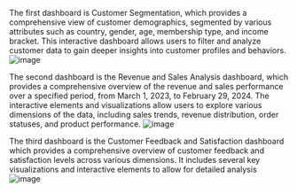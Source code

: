The first dashboard is Customer Segmentation, which provides a comprehensive view of customer demographics, segmented by various attributes such as country, gender, age, membership type, and income bracket. This interactive dashboard allows users to filter and analyze customer data to gain deeper insights into customer profiles and behaviors. 
![image](https://github.com/nbran3/Portfolio/assets/106123749/8fb08801-0895-40d4-b346-46dd5dd6d7f9)

The second dashboard is the Revenue and Sales Analysis dashboard, which provides a comprehensive overview of the revenue and sales performance over a specified period, from March 1, 2023, to February 29, 2024. The interactive elements and visualizations allow users to explore various dimensions of the data, including sales trends, revenue distribution, order statuses, and product performance.
![image](https://github.com/nbran3/Portfolio/assets/106123749/f57d9cc8-0077-451a-84b9-4bbcd1e21bb9)

The third dashboard is the Customer Feedback and Satisfaction dashboard which provides a comprehensive overview of customer feedback and satisfaction levels across various dimensions. It includes several key visualizations and interactive elements to allow for detailed analysis
![image](https://github.com/nbran3/Portfolio/assets/106123749/9c6f18a3-aa03-4cbf-93bf-0e2c7452e9fb)
